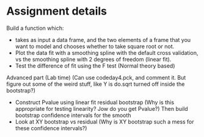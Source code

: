 # Assignment details

Build a function which:
  * takes as input a data frame, and the two elements of a frame that you want to model
    and chooses whether to take square root or not.
  * Plot the data fit with a smoothing spline with the default cross validation, vs the smoothing spline with 2 degrees of freedom (linear fit).
  * Test the difference of fit using the F test (Normal theory based)
  
Advanced part (Lab time) (Can use codeday4.pck, and comment it. But figure out some of the weird stuff, like Y is do.sqrt turned off inside the bootstrap?)
  * Construct Pvalue using linear fit residual bootstrap (Why is this appropriate for testing linearity? Jow do you get Pvalue?)
    Then build bootstrap confidence intervals for the smooth
  * Look at XY bootstrap vs residual (Why is XY bootstrap such a mess for these confidence intervals?)
